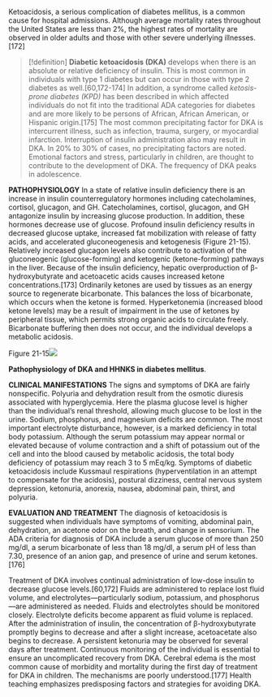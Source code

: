 Ketoacidosis, a serious complication of diabetes mellitus, is a common cause for hospital admissions. Although average mortality rates throughout the United States are less than 2%, the highest rates of mortality are observed in older adults and those with other severe underlying illnesses.[172] 
>[!definition]
>**Diabetic ketoacidosis (DKA)** develops when there is an absolute or relative deficiency of insulin. This is most common in individuals with type 1 diabetes but can occur in those with type 2 diabetes as well.[60,172-174] In addition, a syndrome called _ketosis-prone diabetes (KPD)_ has been described in which affected individuals do not fit into the traditional ADA categories for diabetes and are more likely to be persons of African, African American, or Hispanic origin.[175] The most common precipitating factor for DKA is intercurrent illness, such as infection, trauma, surgery, or myocardial infarction. Interruption of insulin administration also may result in DKA. In 20% to 30% of cases, no precipitating factors are noted. Emotional factors and stress, particularly in children, are thought to contribute to the development of DKA. The frequency of DKA peaks in adolescence.

**PATHOPHYSIOLOGY** In a state of relative insulin deficiency there is an increase in insulin counterregulatory hormones including catecholamines, cortisol, glucagon, and GH. Catecholamines, cortisol, glucagon, and GH antagonize insulin by increasing glucose production. In addition, these hormones decrease use of glucose. Profound insulin deficiency results in decreased glucose uptake, increased fat mobilization with release of fatty acids, and accelerated gluconeogenesis and ketogenesis (Figure 21-15). Relatively increased glucagon levels also contribute to activation of the gluconeogenic (glucose-forming) and ketogenic (ketone-forming) pathways in the liver. Because of the insulin deficiency, hepatic overproduction of β-hydroxybutyrate and acetoacetic acids causes increased ketone concentrations.[173] Ordinarily ketones are used by tissues as an energy source to regenerate bicarbonate. This balances the loss of bicarbonate, which occurs when the ketone is formed. Hyperketonemia (increased blood ketone levels) may be a result of impairment in the use of ketones by peripheral tissue, which permits strong organic acids to circulate freely. Bicarbonate buffering then does not occur, and the individual develops a metabolic acidosis.

Figure 21-15![](https://sherpath-prod-bookxmlir.s3.amazonaws.com/B978-0-323-06584-9-key/9780323065849/BODY/B9780323065849000218/main.assets/images/gr15.jpg?X-Amz-Algorithm=AWS4-HMAC-SHA256&X-Amz-Date=20240209T194353Z&X-Amz-SignedHeaders=host&X-Amz-Expires=18000&X-Amz-Credential=AKIAVKN46MQBWN3UOBCX%2F20240209%2Fus-east-1%2Fs3%2Faws4_request&X-Amz-Signature=eb8c9e0b3632ec0415f1a12f6bffa5eaf5654d52032f537013671a9671569c00)

**Pathophysiology of DKA and HHNKS in diabetes mellitus**.

**CLINICAL MANIFESTATIONS** The signs and symptoms of DKA are fairly nonspecific. Polyuria and dehydration result from the osmotic diuresis associated with hyperglycemia. Here the plasma glucose level is higher than the individual’s renal threshold, allowing much glucose to be lost in the urine. Sodium, phosphorus, and magnesium deficits are common. The most important electrolyte disturbance, however, is a marked deficiency in total body potassium. Although the serum potassium may appear normal or elevated because of volume contraction and a shift of potassium out of the cell and into the blood caused by metabolic acidosis, the total body deficiency of potassium may reach 3 to 5 mEq/kg. Symptoms of diabetic ketoacidosis include Kussmaul respirations (hyperventilation in an attempt to compensate for the acidosis), postural dizziness, central nervous system depression, ketonuria, anorexia, nausea, abdominal pain, thirst, and polyuria.

**EVALUATION AND TREATMENT** The diagnosis of ketoacidosis is suggested when individuals have symptoms of vomiting, abdominal pain, dehydration, an acetone odor on the breath, and change in sensorium. The ADA criteria for diagnosis of DKA include a serum glucose of more than 250 mg/dl, a serum bicarbonate of less than 18 mg/dl, a serum pH of less than 7.30, presence of an anion gap, and presence of urine and serum ketones.[176]

Treatment of DKA involves continual administration of low-dose insulin to decrease glucose levels.[60,172] Fluids are administered to replace lost fluid volume, and electrolytes—particularly sodium, potassium, and phosphorus—are administered as needed. Fluids and electrolytes should be monitored closely. Electrolyte deficits become apparent as fluid volume is replaced. After the administration of insulin, the concentration of β-hydroxybutyrate promptly begins to decrease and after a slight increase, acetoacetate also begins to decrease. A persistent ketonuria may be observed for several days after treatment. Continuous monitoring of the individual is essential to ensure an uncomplicated recovery from DKA. Cerebral edema is the most common cause of morbidity and mortality during the first day of treatment for DKA in children. The mechanisms are poorly understood.[177] Health teaching emphasizes predisposing factors and strategies for avoiding DKA.